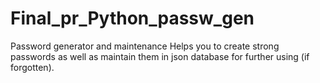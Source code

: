 # Final_pr_Python_passw_gen
Password generator and maintenance
Helps you to create strong passwords as well as maintain them in json database for further using (if forgotten).
